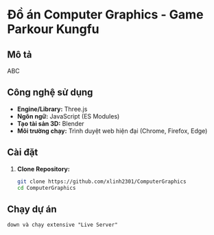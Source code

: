 # Đồ án Computer Graphics - Game Parkour Kungfu

## Mô tả
ABC

## Công nghệ sử dụng

* **Engine/Library:** Three.js
* **Ngôn ngữ:** JavaScript (ES Modules)
* **Tạo tài sản 3D:** Blender
* **Môi trường chạy:** Trình duyệt web hiện đại (Chrome, Firefox, Edge)


## Cài đặt

1.  **Clone Repository:**
    ```bash
    git clone https://github.com/xlinh2301/ComputerGraphics
    cd ComputerGraphics
    ```

## Chạy dự án
    down và chạy extensive "Live Server"
